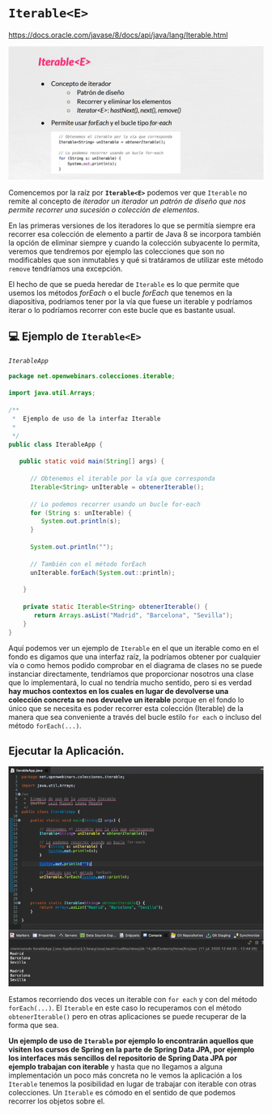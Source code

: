 # `Iterable<E>`

https://docs.oracle.com/javase/8/docs/api/java/lang/Iterable.html

<img src="images/01-11.png">

Comencemos por la raíz por **`Iterable<E>`** podemos ver que `Iterable` no remite al concepto de *iterador* *un iterador un patrón de diseño que nos permite recorrer una sucesión o colección de elementos*. 

En las primeras versiones de los iteradores lo que se permitía siempre era recorrer esa colección de elemento a partir de Java 8 se incorpora también la opción de eliminar siempre y cuando la colección subyacente lo permita, veremos que tendremos por ejemplo las colecciones que son no modificables que son inmutables y qué si tratáramos de utilizar este método `remove` tendríamos una excepción.

El hecho de que se pueda heredar de `Iterable` es lo que permite que usemos los métodos *forEach* o el bucle *forEach* que tenemos en la diapositiva, podríamos tener por la vía que fuese un iterable y podríamos iterar o lo podríamos recorrer con este bucle que es bastante usual.

## :computer: Ejemplo de `Iterable<E>`

*`IterableApp`*

```java
package net.openwebinars.colecciones.iterable;

import java.util.Arrays;

/**
 *  Ejemplo de uso de la interfaz Iterable
 *  
 */
public class IterableApp {

   public static void main(String[] args) {

      // Obtenemos el iterable por la vía que corresponda
      Iterable<String> unIterable = obtenerIterable();

      // Lo podemos recorrer usando un bucle for-each
      for (String s: unIterable) {
         System.out.println(s);
      }
      
      System.out.println("");

      // También con el método forEach
      unIterable.forEach(System.out::println);

    }

    private static Iterable<String> obtenerIterable() {
       return Arrays.asList("Madrid", "Barcelona", "Sevilla");
    }
}
```

Aquí podemos ver un ejemplo de `Iterable` en el que un iterable como en el fondo es digamos que una interfaz raíz, la podríamos obtener por cualquier vía o como hemos podido comprobar en el diagrama de clases no se puede instanciar directamente, tendríamos que proporcionar nosotros una clase que lo implementará, lo cual no tendría mucho sentido, pero si es verdad **hay muchos contextos en los cuales en lugar de devolverse una colección concreta se nos devuelve un iterable** porque en el fondo lo único que se necesita es poder recorrer esta colección (Iterable) de la manera que sea conveniente a través del bucle estilo `for each` o incluso del método `forEach(...)`.

## Ejecutar la Aplicación.

<img src="images/01-70.png">

Estamos recorriendo dos veces un iterable con `for each` y con del método `forEach(...)`. El `Iterable` en este caso lo recuperamos con el método `obtenerIterable()` pero en otras aplicaciones se puede recuperar de la forma que sea. 

**Un ejemplo de uso de `Iterable` por ejemplo lo encontrarán aquellos que visiten los cursos de Spring en la parte de Spring Data JPA, por ejemplo los interfaces más sencillos del repositorio de Spring Data JPA por ejemplo trabajan con iterable** y hasta que no llegamos a alguna implementación un poco más concreta no le vemos la aplicación a los `Iterable` tenemos la posibilidad en lugar de trabajar con iterable con otras colecciones. Un `Iterable` es cómodo en el sentido de que podemos recorrer los objetos sobre el.
